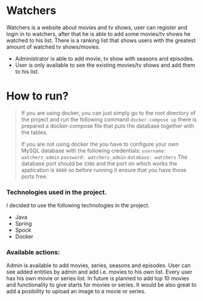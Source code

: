 # Watchers

Watchers is a website about movies and tv shows, user can register and login in to watchers, after that he is able to add some movies/tv shows he watched to his list. There is a ranking list that shows users with the greatest amount of watched tv shows/movies.

- Administrator is able to add movie, tv show with seasons and episodes.
- User is only available to see the existing movies/tv shows and add them to his list.

# How to run?
> If you are using docker, you can just simply go to the root directory of the project
> and run the following command `docker-compose up` there is prepared a docker-compose file
> that puts the database together with the tables.
>
> If you are not using docker the you have to configure your own MySQL database with the 
> following credentials:
> `username: watchers_admin`
> `password: watchers_admin`
> `database: watchers`
> The database port should be `3306` and the port on which works the application is `8000`
> so before running it ensure that you have those ports free.

### Technologies used in the project.
I decided to use the following technologies in the project.

* Java
* Spring
* Spock
* Docker

### Available actions:
Admin is available to add movies, series, seasons and episodes. User can see added entities by admin and add i.e. movies
to his own list. Every user has his own movie or series list. In future is planned to add top 10 movies and functionality to 
give starts for movies or series. It would be also great to add a posibility to upload an image to a movie or series.